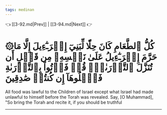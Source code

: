 ```yaml
---
tags: medinan
---
```


👈 [[3-92.md|Prev]] | [[3-94.md|Next]] 👉

# ۞كُلُّ ٱلطَّعَامِ كَانَ حِلّٗا لِّبَنِيٓ إِسۡرَـٰٓءِيلَ إِلَّا مَا حَرَّمَ إِسۡرَـٰٓءِيلُ عَلَىٰ نَفۡسِهِۦ مِن قَبۡلِ أَن تُنَزَّلَ ٱلتَّوۡرَىٰةُۚ قُلۡ فَأۡتُواْ بِٱلتَّوۡرَىٰةِ فَٱتۡلُوهَآ إِن كُنتُمۡ صَٰدِقِينَ

All food was lawful to the Children of Israel except what Israel had made unlawful to himself before the Torah was revealed. Say, [O Muhammad], "So bring the Torah and recite it, if you should be truthful

---

